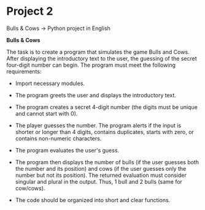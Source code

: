 # Project 2
Bulls & Cows -> Python project in English

**Bulls & Cows**

The task is to create a program that simulates the game Bulls and Cows. After displaying the introductory text to the user, the guessing of the secret four-digit number can begin. The program must meet the following requirements:

* Import necessary modules.

* The program greets the user and displays the introductory text.

* The program creates a secret 4-digit number (the digits must be unique and cannot start with 0).

* The player guesses the number. The program alerts if the input is shorter or longer than 4 digits, contains duplicates, starts with zero, or contains non-numeric characters.

* The program evaluates the user's guess.

* The program then displays the number of bulls (if the user guesses both the number and its position) and cows (if the user guesses only the number but not its position). The returned evaluation must consider singular and plural in the output. Thus, 1 bull and 2 bulls (same for cow/cows).

* The code should be organized into short and clear functions.
